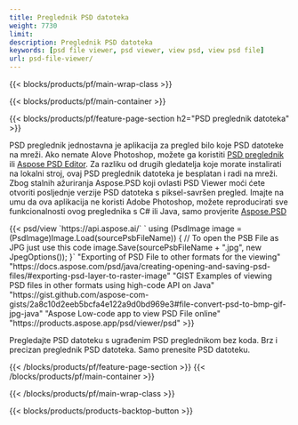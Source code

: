 ```yaml
---
title: Preglednik PSD datoteka
weight: 7730
limit: 
description: Preglednik PSD datoteka
keywords: [psd file viewer, psd viewer, view psd, view psd file]
url: psd-file-viewer/
---
```


{{< blocks/products/pf/main-wrap-class >}}

{{< blocks/products/pf/main-container >}}

{{< blocks/products/pf/feature-page-section h2="PSD preglednik datoteka" >}}
<p>PSD preglednik jednostavna je aplikacija za pregled bilo koje PSD datoteke na mreži. Ako nemate Alove Photoshop, možete ga koristiti <a href="/psd/view/psd-file-viewer">PSD preglednik</a> ili <a href="https://products.aspose.app/psd/editor">Aspose PSD Editor</a>. Za razliku od drugih gledatelja koje morate instalirati na lokalni stroj, ovaj PSD preglednik datoteka je besplatan i radi na mreži. Zbog stalnih ažuriranja Aspose.PSD koji ovlasti PSD Viewer moći ćete otvoriti posljednje verzije PSD datoteka s piksel-savršen pregled. Imajte na umu da ova aplikacija ne koristi Adobe Photoshop, možete reproducirati sve funkcionalnosti ovog preglednika s C# ili Java, samo provjerite <a href="https://products.aspose.com/psd">Aspose.PSD</a></p>
{{< psd/view `https://api.aspose.ai/` 
`    using (PsdImage image = (PsdImage)Image.Load(sourcePsbFileName))
    {
	    // To open the PSB File as JPG just use this code
        image.Save(sourcePsbFileName + ".jpg",  new JpegOptions());
    }` 
"Exporting of PSD File to other formats for the viewing" "https://docs.aspose.com/psd/java/creating-opening-and-saving-psd-files/#exporting-psd-layer-to-raster-image" 
"GIST Examples of viewing PSD files in other formats using high-code API on Java" "https://gist.github.com/aspose-com-gists/2a8c10d2eeb5bcfa4e122a9d0bd969e3#file-convert-psd-to-bmp-gif-jpg-java" 
"Aspose Low-code app to view PSD File online" "https://products.aspose.app/psd/viewer/psd" >}}
<p>Pregledajte PSD datoteku s ugrađenim PSD preglednikom bez koda. Brz i precizan preglednik PSD datoteka. Samo prenesite PSD datoteku.</p>
{{< /blocks/products/pf/feature-page-section >}}
{{< /blocks/products/pf/main-container >}}


{{< /blocks/products/pf/main-wrap-class >}}

{{< blocks/products/products-backtop-button >}}

